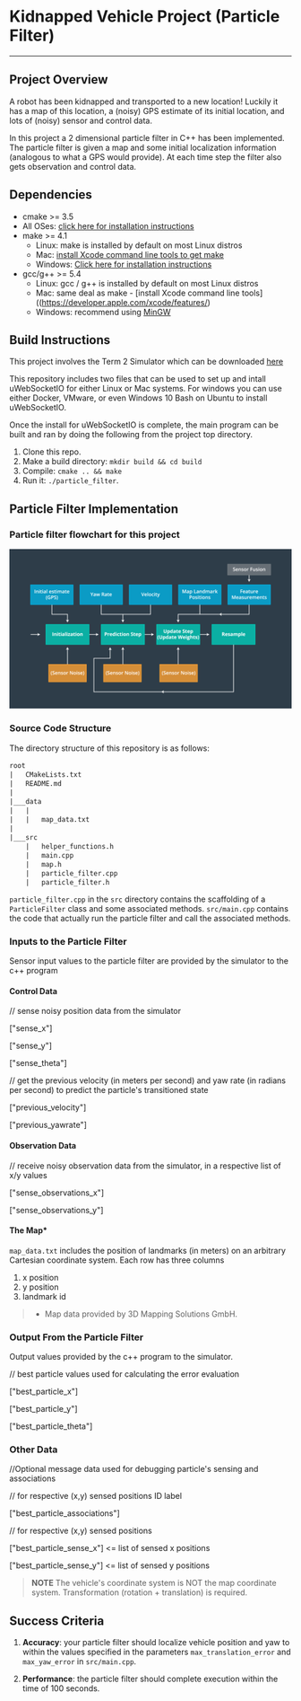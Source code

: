 # Kidnapped Vehicle Project (Particle Filter)

---
## Project Overview
A robot has been kidnapped and transported to a new location! Luckily it has a map of this location, a (noisy) GPS estimate of its initial location, and lots of (noisy) sensor and control data.

In this project a 2 dimensional particle filter in C++ has been implemented. The particle filter is given a map and some initial localization information (analogous to what a GPS would provide). At each time step the filter also gets observation and control data. 

## Dependencies
* cmake >= 3.5
 * All OSes: [click here for installation instructions](https://cmake.org/install/)
* make >= 4.1
  * Linux: make is installed by default on most Linux distros
  * Mac: [install Xcode command line tools to get make](https://developer.apple.com/xcode/features/)
  * Windows: [Click here for installation instructions](http://gnuwin32.sourceforge.net/packages/make.htm)
* gcc/g++ >= 5.4
  * Linux: gcc / g++ is installed by default on most Linux distros
  * Mac: same deal as make - [install Xcode command line tools]((https://developer.apple.com/xcode/features/)
  * Windows: recommend using [MinGW](http://www.mingw.org/)

## Build Instructions
This project involves the Term 2 Simulator which can be downloaded [here](https://github.com/udacity/self-driving-car-sim/releases)

This repository includes two files that can be used to set up and intall uWebSocketIO for either Linux or Mac systems. For windows you can use either Docker, VMware, or even Windows 10 Bash on Ubuntu to install uWebSocketIO.

Once the install for uWebSocketIO is complete, the main program can be built and ran by doing the following from the project top directory.

1. Clone this repo.
2. Make a build directory: `mkdir build && cd build`
3. Compile: `cmake .. && make`
4. Run it: `./particle_filter`.

## Particle Filter Implementation

### Particle filter flowchart for this project
![alt text][pf_flowchart]

[pf_flowchart]: ./media/PF_flowchart.png 

### Source Code Structure
The directory structure of this repository is as follows:
```
root
|   CMakeLists.txt
|   README.md
|
|___data
|   |   
|   |   map_data.txt
|   
|___src
    |   helper_functions.h
    |   main.cpp
    |   map.h
    |   particle_filter.cpp
    |   particle_filter.h
```
 `particle_filter.cpp` in the `src` directory contains the scaffolding of a `ParticleFilter` class and some associated methods.
 `src/main.cpp` contains the code that actually run the particle filter and call the associated methods.


### Inputs to the Particle Filter
Sensor input values to the particle filter are provided by the simulator to the c++ program

#### Control Data

// sense noisy position data from the simulator

["sense_x"]

["sense_y"]

["sense_theta"]

// get the previous velocity (in meters per second) and yaw rate (in radians per second) to predict the particle's transitioned state

["previous_velocity"]

["previous_yawrate"]

#### Observation Data

// receive noisy observation data from the simulator, in a respective list of x/y values

["sense_observations_x"]

["sense_observations_y"]

#### The Map*
`map_data.txt` includes the position of landmarks (in meters) on an arbitrary Cartesian coordinate system. Each row has three columns
1. x position
2. y position
3. landmark id

> * Map data provided by 3D Mapping Solutions GmbH.


### Output From the Particle Filter
Output values provided by the c++ program to the simulator.

// best particle values used for calculating the error evaluation

["best_particle_x"]

["best_particle_y"]

["best_particle_theta"] 

### Other Data
//Optional message data used for debugging particle's sensing and associations

// for respective (x,y) sensed positions ID label 

["best_particle_associations"]

// for respective (x,y) sensed positions

["best_particle_sense_x"] <= list of sensed x positions

["best_particle_sense_y"] <= list of sensed y positions


> **NOTE**
> The vehicle's coordinate system is NOT the map coordinate system.
> Transformation (rotation + translation) is required.


## Success Criteria
1. **Accuracy**: your particle filter should localize vehicle position and yaw to within the values specified in the parameters `max_translation_error` and `max_yaw_error` in `src/main.cpp`.

2. **Performance**: the particle filter should complete execution within the time of 100 seconds.



